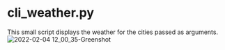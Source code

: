 # cli_weather.py
This small script displays the weather for the cities passed as arguments.
![2022-02-04 12_00_35-Greenshot](https://user-images.githubusercontent.com/1001072/152518101-8df8250c-6f79-4363-8216-f4e420f9d2e9.png)
